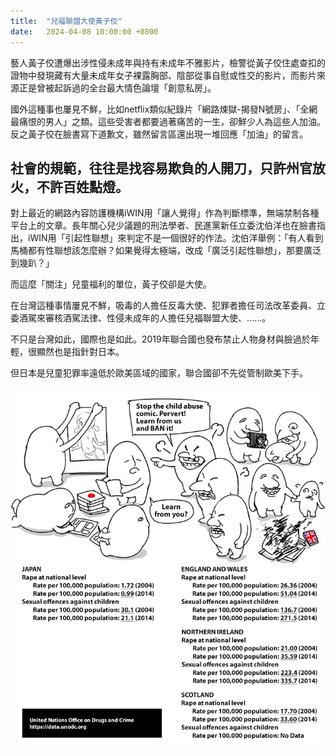 ```yaml
---
title:  "兒福聯盟大使黃子佼"
date:   2024-04-08 10:00:00 +0800
---
```


藝人黃子佼遭爆出涉性侵未成年與持有未成年不雅影片，檢警從黃子佼住處查扣的證物中發現藏有大量未成年女子裸露胸部、陰部從事自慰或性交的影片，而影片來源正是曾被起訴過的全台最大情色論壇「創意私房」。

國外這種事也屢見不鮮，比如netflix類似紀錄片「網路煉獄-揭發N號房」、「全網最痛恨的男人」之類。這些受害者都要過著痛苦的一生，卻鮮少人為這些人加油。反之黃子佼在臉書寫下道歉文，雖然留言區還出現一堆回應「加油」的留言。

## 社會的規範，往往是找容易欺負的人開刀，只許州官放火，不許百姓點燈。

對上最近的網路內容防護機構iWIN用「讓人覺得」作為判斷標準，無端禁制各種平台上的文章。長年關心兒少議題的刑法學者、民進黨新任立委沈伯洋也在臉書指出，iWIN用「引起性聯想」來判定不是一個很好的作法。沈伯洋舉例：「有人看到馬桶都有性聯想該怎麼辦？如果覺得太極端，改成「廣泛引起性聯想」，那要廣泛到幾趴？」

而這麼「關注」兒童福利的單位，黃子佼卻是大使。

在台灣這種事情屢見不鮮，吸毒的人擔任反毒大使、犯罪者擔任司法改革委員、立委酒駕來審核酒駕法律、性侵未成年的人擔任兒福聯盟大使、……。

不只是台灣如此，國際也是如此。2019年聯合國也發布禁止人物身材與臉過於年輕，很顯然也是指針對日本。

但日本是兒童犯罪率遠低於歐美區域的國家，聯合國卻不先從管制歐美下手。

![](../images/2019/兒童犯罪率.webp)